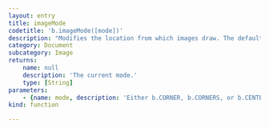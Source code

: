 ```yaml
---
layout: entry
title: imageMode
codetitle: 'b.imageMode([mode])'
description: "Modifies the location from which images draw. The default mode is imageMode(CORNER), which specifies the location to be the upper left corner and uses the fourth and fifth parameters of image() to set the image's width and height. The syntax imageMode(CORNERS) uses the second and third parameters of image() to set the location of one corner of the image and uses the fourth and fifth parameters to set the opposite corner. Use imageMode(CENTER) to draw images centered at the given x and y position.\nIf no parameter is passed the currently set mode is returned as String."
category: Document
subcategory: Image
returns:
    name: null
    description: 'The current mode.'
    type: [String]
parameters:
    - {name: mode, description: 'Either b.CORNER, b.CORNERS, or b.CENTER.', optional: true, type: [String]}
kind: function

---
```

